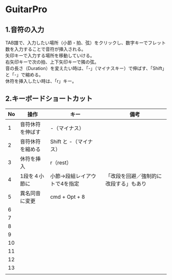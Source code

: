 # GuitarPro
## 1.音符の入力
TAB譜で、入力したい場所（小節・拍、弦）をクリックし、数字キーでフレット数を入力することで音符が挿入される。  
矢印キーで入力する場所を移動していける。  
右矢印キーで次の拍、上下矢印キーで隣の弦。  
音の長さ（Duration）を変えたい時は、「-」（マイナスキー）で伸ばす、「Shift」と「-」で縮める。  
休符を挿入したい時は、「r」キー。  

## 2.キーボードショートカット
|No|操作|キー|備考|
|--|--|--|--|
|1|音符休符を伸ばす|-（マイナス）||
|2|音符休符を縮める|Shift と -（マイナス）||
|3|休符を挿入|r（rest）||
|4|1段を４小節に|小節→段組レイアウトで4を指定|「改段を回避／強制的に改段する」もあり|
|5|異名同音に変更|cmd + Opt + 8||
|6||||
|7||||
|8||||
|9||||
|10||||
|11||||
|12||||
|13||||
|||||
